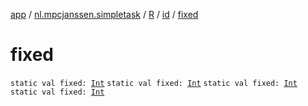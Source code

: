 [app](../../../index.md) / [nl.mpcjanssen.simpletask](../../index.md) / [R](../index.md) / [id](index.md) / [fixed](.)

# fixed

`static val fixed: `[`Int`](https://kotlinlang.org/api/latest/jvm/stdlib/kotlin/-int/index.html)
`static val fixed: `[`Int`](https://kotlinlang.org/api/latest/jvm/stdlib/kotlin/-int/index.html)
`static val fixed: `[`Int`](https://kotlinlang.org/api/latest/jvm/stdlib/kotlin/-int/index.html)
`static val fixed: `[`Int`](https://kotlinlang.org/api/latest/jvm/stdlib/kotlin/-int/index.html)